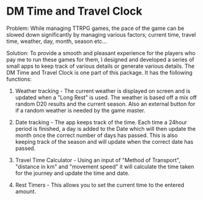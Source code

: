 # DM Time and Travel Clock

Problem: While managing TTRPG games, the pace of the game can be slowed down significantly by managing various factors; current time, travel time, weather, day, month, season etc... 

Solution: To provide a smooth and pleasant experience for the players who pay me to run these games for them, I designed and developed a series of small apps to keep track of various details or generate various details. The DM Time and Travel Clock is one part of this package. It has the following functions:

1) Weather tracking - The current weather is displayed on screen and is updated when a "Long Rest" is used. The weather is based off a mix off random D20 results and the current season. Also an external button for if a random weather is needed by the game master.

2) Date tracking - The app keeps track of the time. Each time a 24hour period is finished, a day is added to the Date which will then update the month once the correct number of days has passed. This is also keeping track of the season and will update when the correct date has passed.

3) Travel Time Calculator - Using an input of "Method of Transport", "distance in km" and "movement speed" it will calculate the time taken for the journey and update the time and date.

4) Rest Timers - This allows you to set the current time to the entered amount.
